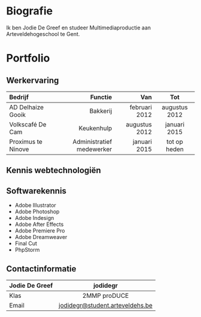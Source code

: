 Biografie
======

Ik ben Jodie De Greef en studeer Multimediaproductie aan Arteveldehogeschool te Gent. 

Portfolio
=======

Werkervaring 
-----

| Bedrijf     |    Functie | Van  | Tot |
| :-------- | --------:| --------:| :--: |
| AD Delhaize Gooik | Bakkerij |  februari 2012   |  augustus 2012|
| Volkscafé De Cam     |   Keukenhulp |  augustus 2012  | januari 2015 |
| Proximus te Ninove    |  Administratief medewerker  | januari 2015  | tot op heden |

Kennis webtechnologiën 
-----



Softwarekennis
-----

* Adobe Illustrator
* Adobe Photoshop
* Adobe Indesign
* Adobe After Effects
* Adobe Premiere Pro
* Adobe Dreamweaver
* Final Cut 
* PhpStorm


Contactinformatie
------

|Jodie De Greef| jodidegr|
| :-------- | :--: |
|Klas|  2MMP proDUCE |
|Email |jodidegr@student.arteveldehs.be|
